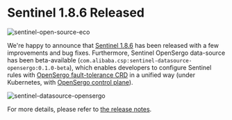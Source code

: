 # Sentinel 1.8.6 Released

![sentinel-open-source-eco](https://user-images.githubusercontent.com/9434884/91042203-f670b400-e643-11ea-959a-c24c7c67e3f4.png)

We're happy to announce that [Sentinel 1.8.6](https://github.com/alibaba/Sentinel/releases/tag/v1.8.6) has been released with a few improvements and bug fixes. Furthermore, Sentinel OpenSergo data-source has been beta-available (`com.alibaba.csp:sentinel-datasource-opensergo:0.1.0-beta`), which enables developers to configure Sentinel rules with [OpenSergo fault-tolerance CRD](https://github.com/opensergo/opensergo-specification/tree/main/specification) in a unified way (under Kubernetes, with [OpenSergo control plane](https://github.com/opensergo/opensergo-control-plane)).

![sentinel-datasource-opensergo](https://user-images.githubusercontent.com/9434884/186125289-efb5e75a-0d6d-486c-a577-f986024ad911.png)

For more details, please refer to [the release notes](https://github.com/alibaba/Sentinel/releases/tag/1.8.6).
